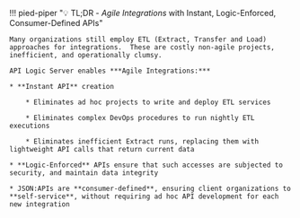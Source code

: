 !!! pied-piper ":bulb: TL;DR - *Agile Integrations* with Instant, Logic-Enforced, Consumer-Defined APIs"

    Many organizations still employ ETL (Extract, Transfer and Load) approaches for integrations.  These are costly non-agile projects, inefficient, and operationally clumsy.

    API Logic Server enables ***Agile Integrations:***

    * **Instant API** creation

        * Eliminates ad hoc projects to write and deploy ETL services

        * Eliminates complex DevOps procedures to run nightly ETL executions

        * Eliminates inefficient Extract runs, replacing them with lightweight API calls that return current data

    * **Logic-Enforced** APIs ensure that such accesses are subjected to security, and maintain data integrity

    * JSON:APIs are **consumer-defined**, ensuring client organizations to **self-service**, without requiring ad hoc API development for each new integration

